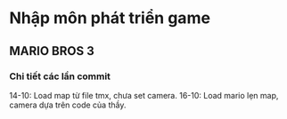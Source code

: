 # Nhập môn phát triển game
## MARIO BROS 3
### Chi tiết các lần commit
14-10: Load map từ file tmx, chưa set camera.
16-10: Load mario lẹn map, camera dựa trên code của thầy.
